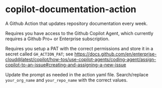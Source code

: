 # copilot-documentation-action
A Github Action that updates repository documentation every week.

Requires you have access to the Github Copilot Agent, which currently requires a Github Pro+ or Enterprise subscription.

Requires you setup a PAT with the correct permissions and store it in a secret called `GH_ACTION_PAT`; see https://docs.github.com/en/enterprise-cloud@latest/copilot/how-tos/use-copilot-agents/coding-agent/assign-copilot-to-an-issue#creating-and-assigning-a-new-issue

Update the prompt as needed in the action yaml file. Search/replace `your_org_name` and `your_repo_name` with the correct values.
